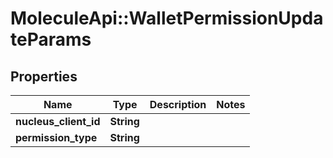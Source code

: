 # MoleculeApi::WalletPermissionUpdateParams

## Properties
Name | Type | Description | Notes
------------ | ------------- | ------------- | -------------
**nucleus_client_id** | **String** |  | 
**permission_type** | **String** |  | 


